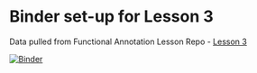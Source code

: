 # Binder set-up for Lesson 3
Data pulled from Functional Annotation Lesson Repo - [Lesson 3](https://github.com/biovcnet/topic-functional-annotation/tree/master/Lesson-3)

[![Binder](http://mybinder.org/badge_logo.svg)](http://mybinder.org/v2/gh/biovcnet/functional-annotation-lesson-3-binder/master?urlpath=lab)
